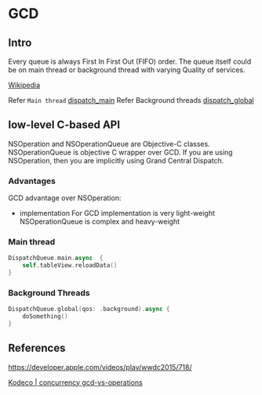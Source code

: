
# GCD

## Intro

Every queue is always First In First Out (FIFO) order. 
The queue itself could be on main thread or background thread with varying Quality of services.

[Wikipedia](https://en.wikipedia.org/wiki/Grand_Central_Dispatch) 

Refer `Main thread` [dispatch_main](dispatch_main.md)
Refer Background threads [dispatch_global](dispatch_global.md)

## low-level C-based API

NSOperation and NSOperationQueue are Objective-C classes.
NSOperationQueue is objective C wrapper over GCD. If you are using NSOperation, then you are implicitly using Grand Central Dispatch.

### Advantages

GCD advantage over NSOperation:
- implementation 
For GCD implementation is very light-weight
NSOperationQueue is complex and heavy-weight

### Main thread
```swift
DispatchQueue.main.async  { 
	self.tableView.reloadData()
}
```
### Background Threads
```swift
DispatchQueue.global(qos: .background).async {
	doSomething()
}
```

## References

https://developer.apple.com/videos/play/wwdc2015/718/

[Kodeco | concurrency gcd-vs-operations](https://www.kodeco.com/books/concurrency-by-tutorials/v2.0/chapters/2-gcd-vs-operations)
